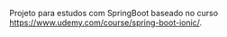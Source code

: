 Projeto para estudos com SpringBoot baseado no curso https://www.udemy.com/course/spring-boot-ionic/.
